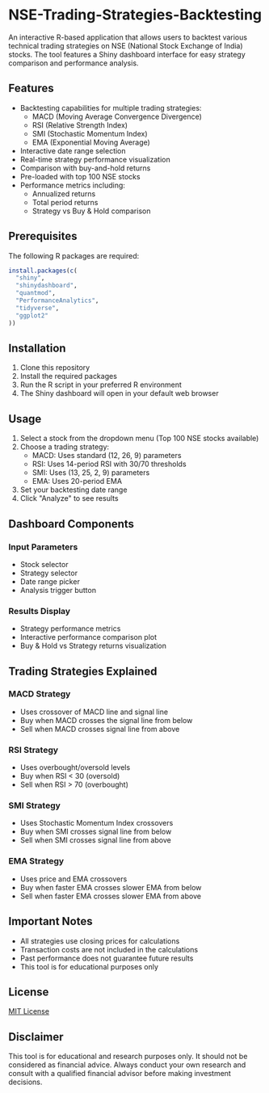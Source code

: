 # NSE-Trading-Strategies-Backtesting
An interactive R-based application that allows users to backtest various technical trading strategies on NSE (National Stock Exchange of India) stocks. The tool features a Shiny dashboard interface for easy strategy comparison and performance analysis.

## Features
- Backtesting capabilities for multiple trading strategies:
  - MACD (Moving Average Convergence Divergence)
  - RSI (Relative Strength Index)
  - SMI (Stochastic Momentum Index)
  - EMA (Exponential Moving Average)
- Interactive date range selection
- Real-time strategy performance visualization
- Comparison with buy-and-hold returns
- Pre-loaded with top 100 NSE stocks
- Performance metrics including:
  - Annualized returns
  - Total period returns
  - Strategy vs Buy & Hold comparison

## Prerequisites
The following R packages are required:
```R
install.packages(c(
  "shiny",
  "shinydashboard",
  "quantmod",
  "PerformanceAnalytics",
  "tidyverse",
  "ggplot2"
))
```

## Installation
1. Clone this repository
2. Install the required packages
3. Run the R script in your preferred R environment
4. The Shiny dashboard will open in your default web browser

## Usage
1. Select a stock from the dropdown menu (Top 100 NSE stocks available)
2. Choose a trading strategy:
   - MACD: Uses standard (12, 26, 9) parameters
   - RSI: Uses 14-period RSI with 30/70 thresholds
   - SMI: Uses (13, 25, 2, 9) parameters
   - EMA: Uses 20-period EMA
3. Set your backtesting date range
4. Click "Analyze" to see results

## Dashboard Components
### Input Parameters
- Stock selector
- Strategy selector
- Date range picker
- Analysis trigger button

### Results Display
- Strategy performance metrics
- Interactive performance comparison plot
- Buy & Hold vs Strategy returns visualization

## Trading Strategies Explained
### MACD Strategy
- Uses crossover of MACD line and signal line
- Buy when MACD crosses the signal line from below
-	Sell when MACD crosses signal line from above


### RSI Strategy
- Uses overbought/oversold levels
- Buy when RSI < 30 (oversold)
- Sell when RSI > 70 (overbought)

### SMI Strategy
- Uses Stochastic Momentum Index crossovers
- Buy when SMI crosses signal line from below
-	Sell when SMI crosses signal line from above


### EMA Strategy
- Uses price and EMA crossovers
- Buy when faster EMA crosses slower EMA from below
-	Sell when faster EMA crosses slower EMA from above


## Important Notes
- All strategies use closing prices for calculations
- Transaction costs are not included in the calculations
- Past performance does not guarantee future results
- This tool is for educational purposes only

## License
[MIT License](LICENSE)

## Disclaimer
This tool is for educational and research purposes only. It should not be considered as financial advice. Always conduct your own research and consult with a qualified financial advisor before making investment decisions.

